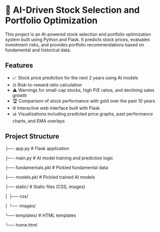 # 🚀 AI-Driven Stock Selection and Portfolio Optimization

This project is an AI-powered stock selection and portfolio optimization system built using Python and Flask. It predicts stock prices, evaluates investment risks, and provides portfolio recommendations based on fundamental and historical data.

## Features

- 📈 Stock price prediction for the next 2 years using AI models
- ⚖️ Risk-to-reward ratio calculation
- ⚠️ Warnings for small-cap stocks, high P/E ratios, and declining sales growth
- 🏆 Comparison of stock performance with gold over the past 10 years
- 🌐 Interactive web interface built with Flask
- 📊 Visualizations including predicted price graphs, past performance charts, and EMA overlays

## Project Structure

├── app.py # Flask application

├── main.py # AI model training and prediction logic

├── fundamentals.pkl # Pickled fundamental data

├── models.pkl # Pickled trained AI models

├── static/ # Static files (CSS, images)

│ ├── css/

│ └── images/

└── templates/ # HTML templates

└── home.html
